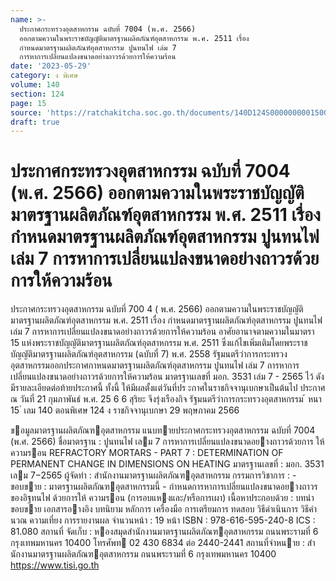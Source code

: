 ```yaml
---
name: >-
  ประกาศกระทรวงอุตสาหกรรม ฉบับที่ 7004 (พ.ศ. 2566)
  ออกตามความในพระราชบัญญัติมาตรฐานผลิตภัณฑ์อุตสาหกรรม พ.ศ. 2511 เรื่อง
  กำหนดมาตรฐานผลิตภัณฑ์อุตสาหกรรม ปูนทนไฟ เล่ม 7
  การหาการเปลี่ยนแปลงขนาดอย่างถาวรด้วยการให้ความร้อน
date: '2023-05-29'
category: ง พิเศษ
volume: 140
section: 124
page: 15
source: 'https://ratchakitcha.soc.go.th/documents/140D124S0000000001500.pdf'
draft: true
---
```


# ประกาศกระทรวงอุตสาหกรรม ฉบับที่ 7004 (พ.ศ. 2566) ออกตามความในพระราชบัญญัติมาตรฐานผลิตภัณฑ์อุตสาหกรรม พ.ศ. 2511 เรื่อง กำหนดมาตรฐานผลิตภัณฑ์อุตสาหกรรม ปูนทนไฟ เล่ม 7 การหาการเปลี่ยนแปลงขนาดอย่างถาวรด้วยการให้ความร้อน

ประกาศกระทรวงอุตสาหกรรม ฉบับที่ 700 4 ( พ.ศ. 2566) ออกตามความในพระราชบัญญัติมาตรฐานผลิตภัณฑ์อุตสาหกรรม พ.ศ. 2511 เรื่อง กำหนดมาตรฐานผลิตภัณฑ์อุตสาหกรรม ปูนทนไฟ เล่ม 7 การหาการเปลี่ยนแปลงขนาดอย่างถาวรด้วยการให้ความร้อน อาศัยอานาจตามความในมาตรา 15 แห่งพระราชบัญญัติมาตรฐานผลิตภัณฑ์อุตสาหกรรม พ.ศ. 2511 ซึ่งแก้ไขเพิ่มเติมโดยพระราชบัญญัติมาตรฐานผลิตภัณฑ์อุตสาหกรรม (ฉบับที่ 7) พ.ศ. 2558 รัฐมนตรีว่าการกระทรวงอุตสาหกรรมออกประกาศกาหนดมาตรฐานผลิตภัณฑ์อุตสาหกรรม ปูนทนไฟ เล่ม 7 การหาการเปลี่ยนแปลงขนาดอย่างถาวรด้วยการให้ความร้อน มาตรฐานเลขที่ มอก. 3531 เล่ม 7 - 2565 ไว้ ดังมีรายละเอียดต่อท้ายประกาศนี้ ทั้งนี้ ให้มีผลตั้งแต่วันที่ปร ะกาศในราชกิจจานุเบกษาเป็นต้นไป ประกาศ ณ วันที่ 21 กุมภาพันธ์ พ.ศ. 25 6 6 สุริยะ จึงรุ่งเรืองกิจ รัฐมนตรีว่าการกระทรวงอุตสาหกรรม ้ หนา 15 ่ เลม 140 ตอนพิเศษ 124 ง ราชกิจจานุเบกษา 29 พฤษภาคม 2566

ขอมูลมาตรฐานผลิตภัณฑอุตสาหกรรม แนบทายประกาศกระทรวงอุตสาหกรรม ฉบับที่ 7004 (พ.ศ. 2566) ชื่อมาตรฐาน : ปูนทนไฟ เลม 7 การหาการเปลี่ยนแปลงขนาดอยางถาวรด้วยการ ให้ความรอน REFRACTORY MORTARS - PART 7 : DETERMINATION OF PERMANENT CHANGE IN DIMENSIONS ON HEATING มาตรฐานเลขที่ : มอก. 3531 เลม 7−2565 ผู้จัดทํา : สํานักงานมาตรฐานผลิตภัณฑอุตสาหกรรม กรรมการวิชาการ : - ขอบขาย : มาตรฐานผลิตภัณฑอุตสาหกรรมนี้ - กําหนดการหาการเปลี่ยนแปลงขนาดอยางถาวรของอิฐทนไฟ ด้วยการให้ ความรอน (การอบแหงและ/หรือการเผา) เนื้อหาประกอบด้วย : บทนํา ขอบขาย เอกสารอางอิง บทนิยาม หลักการ เครื่องมือ การเตรียมการ ทดสอบ วิธีดําเนินการ วิธีคํานวณ ความเที่ยง การรายงานผล จํานวนหน้า : 19 หน้า ISBN : 978-616-595-240-8 ICS : 81.080 สถานที่ จัดเก็บ : หองสมุดสํานักงานมาตรฐานผลิตภัณฑอุตสาหกรรม ถนนพระรามที่ 6 กรุงเทพมหานคร 10400 โทรศัพท 02 430 6834 ต่อ 2440-2441 สถานที่จําหนาย : สํานักงานมาตรฐานผลิตภัณฑอุตสาหกรรม ถนนพระรามที่ 6 กรุงเทพมหานคร 10400 https://www.tisi.go.th
